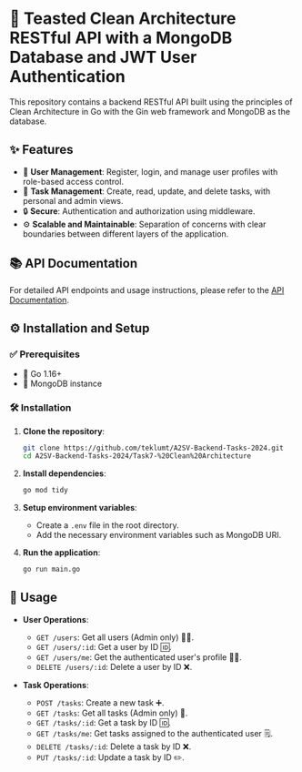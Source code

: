 # 🧪 Teasted Clean Architecture RESTful API with a MongoDB Database and JWT User Authentication

This repository contains a backend RESTful API built using the principles of Clean Architecture in Go with the Gin web framework and MongoDB as the database.

## ✨ Features

- 👤 **User Management**: Register, login, and manage user profiles with role-based access control.
- 📝 **Task Management**: Create, read, update, and delete tasks, with personal and admin views.
- 🔒 **Secure**: Authentication and authorization using middleware.
- ⚙️ **Scalable and Maintainable**: Separation of concerns with clear boundaries between different layers of the application.

## 📚 API Documentation

For detailed API endpoints and usage instructions, please refer to the [API Documentation](https://documenter.getpostman.com/view/32898780/2sA3s1oruU).

## ⚙️ Installation and Setup

### ✅ Prerequisites

- 🐹 Go 1.16+
- 🍃 MongoDB instance

### 🛠️ Installation

1. **Clone the repository**:

   ```bash
   git clone https://github.com/teklumt/A2SV-Backend-Tasks-2024.git
   cd A2SV-Backend-Tasks-2024/Task7-%20Clean%20Architecture
   ```

2. **Install dependencies**:

   ```bash
   go mod tidy
   ```

3. **Setup environment variables**:

   - Create a `.env` file in the root directory.
   - Add the necessary environment variables such as MongoDB URI.

4. **Run the application**:
   ```bash
   go run main.go
   ```

## 🚀 Usage

- **User Operations**:

  - `GET /users`: Get all users (Admin only) 👨‍💻.
  - `GET /users/:id`: Get a user by ID 🆔.
  - `GET /users/me`: Get the authenticated user's profile 🧑‍💼.
  - `DELETE /users/:id`: Delete a user by ID ❌.

- **Task Operations**:
  - `POST /tasks`: Create a new task ➕.
  - `GET /tasks`: Get all tasks (Admin only) 📄.
  - `GET /tasks/:id`: Get a task by ID 🆔.
  - `GET /tasks/me`: Get tasks assigned to the authenticated user 🗒️.
  - `DELETE /tasks/:id`: Delete a task by ID ❌.
  - `PUT /tasks/:id`: Update a task by ID ✏️.
